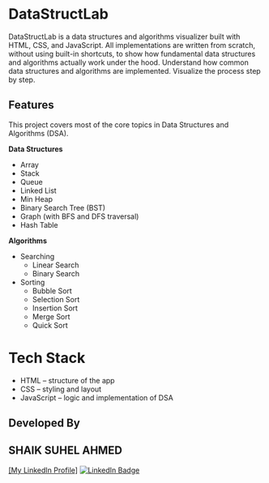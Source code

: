 # DataStructLab
DataStructLab is a data structures and algorithms visualizer built with HTML, CSS, and JavaScript.
All implementations are written from scratch, without using built-in shortcuts, to show how fundamental data structures and algorithms actually work under the hood.
Understand how common data structures and algorithms are implemented.
Visualize the process step by step.

## Features
This project covers most of the core topics in Data Structures and Algorithms (DSA).

 **Data Structures**
- Array
- Stack
- Queue
- Linked List
- Min Heap
- Binary Search Tree (BST)
- Graph (with BFS and DFS traversal)
- Hash Table
  
**Algorithms**
- Searching
  - Linear Search
  - Binary Search
- Sorting
  - Bubble Sort
  - Selection Sort
  - Insertion Sort
  - Merge Sort
  - Quick Sort

# Tech Stack
- HTML – structure of the app
- CSS – styling and layout
- JavaScript – logic and implementation of DSA

## Developed By 
## SHAIK SUHEL AHMED
[[My LinkedIn Profile]](https://www.linkedin.com/in/shaiksuhelahmed03/)
<a href="https://www.linkedin.com/in/shaiksuhelahmed03/" target="_blank">
 <img src="https://img.shields.io/badge/LinkedIn-Connect-blue?logo=linkedin&style=flat-square" alt="LinkedIn Badge" />
 </a>
